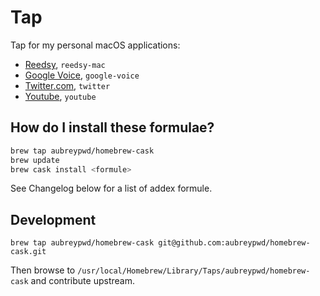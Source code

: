 # Tap

Tap for my personal macOS applications:

- [Reedsy](https://github.com/aubreypwd/reedsy-mac/), `reedsy-mac`
- [Google Voice](https://github.com/aubreypwd/google-voice-mac), `google-voice` 
- [Twitter.com](https://github.com/aubreypwd/twitter-mac/), `twitter` 
- [Youtube](https://github.com/aubreypwd/youtube-mac/), `youtube` 

## How do I install these formulae?

```bash
brew tap aubreypwd/homebrew-cask
brew update
brew cask install <formule>
```

See Changelog below for a list of addex formule.

## Development

```
brew tap aubreypwd/homebrew-cask git@github.com:aubreypwd/homebrew-cask.git
```

Then browse to `/usr/local/Homebrew/Library/Taps/aubreypwd/homebrew-cask` and contribute upstream.
